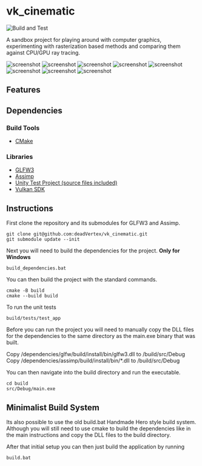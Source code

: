 # vk_cinematic

![Build and Test](https://github.com/deadVertex/vk_cinematic/actions/workflows/cmake.yml/badge.svg)

A sandbox project for playing around with computer graphics, experimenting with
rasterization based methods and comparing them against CPU/GPU ray tracing.

![screenshot](/docs/2022-05-26.png)
![screenshot](/docs/2022-03-20.png)
![screenshot](/docs/2022-01-30.png)
![screenshot](/docs/2021-11-20.png)
![screenshot](/docs/2021-10-31.png)
![screenshot](/docs/2021-10-26.png)
![screenshot](/docs/2021-10-17.png)
![screenshot](/docs/2021-08-26.png)

## Features

## Dependencies

### Build Tools
- [CMake](https://cmake.org/)

### Libraries
- [GLFW3](https://github.com/glfw/glfw)
- [Assimp](https://github.com/assimp/assimp)
- [Unity Test Project (source files included)](https://github.com/ThrowTheSwitch/Unity)
- [Vulkan SDK](https://vulkan.lunarg.com/)

## Instructions
First clone the repository and its submodules for GLFW3 and Assimp.
```
git clone git@github.com:deadVertex/vk_cinematic.git
git submodule update --init
```

Next you will need to build the dependencies for the project.
**Only for Windows**
```
build_dependencies.bat
```

You can then build the project with the standard commands.
```
cmake -B build
cmake --build build
```

To run the unit tests
```
build/tests/test_app
```

Before you can run the project you will need to manually copy the DLL files for
the dependencies to the same directory as the main.exe binary that was built.

Copy /dependencies/glfw/build/install/bin/glfw3.dll to /build/src/Debug
Copy /dependencies/assimp/build/install/bin/*.dll to /build/src/Debug

You can then navigate into the build directory and run the executable.
```
cd build
src/Debug/main.exe
```

## Minimalist Build System
Its also possible to use the old build.bat Handmade Hero style build system.
Although you will still need to use cmake to build the dependencies like in the
main instructions and copy the DLL files to the build directory.

After that initial setup you can then just build the application by running
```
build.bat
```
